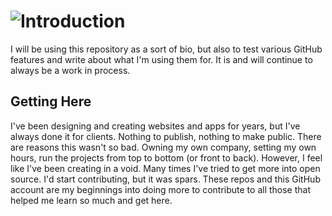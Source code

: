 # ![Introduction](https://ryanjagdfeld.com/Portals/1/images/introduction.png)
I will be using this repository as a sort of bio, but also to test various GitHub features and write about what I'm using them for.  It is and will continue to always be a work in process.  

## Getting Here
I've been designing and creating websites and apps for years, but I've always done it for clients.  Nothing to publish, nothing to make public.  There are reasons this wasn't so bad. Owning my own company, setting my own hours, run the projects from top to bottom (or front to back).  However, I feel like I've been creating in a void. Many times I've tried to get more into open source. I'd start contributing, but it was spars. These repos and this GitHub account are my beginnings into doing more to contribute to all those that helped me learn so much and get here.


